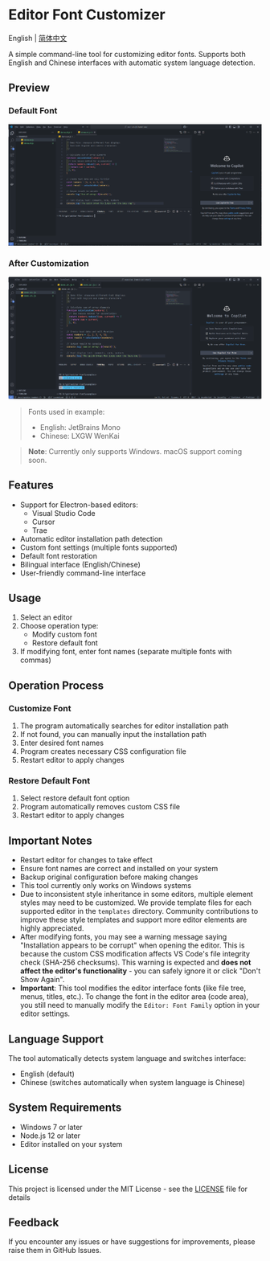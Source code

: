 # Editor Font Customizer

English | [简体中文](README.zh.md)

A simple command-line tool for customizing editor fonts. Supports both English and Chinese interfaces with automatic system language detection.

## Preview

### Default Font

![Default Font](examples/before.en.png)

### After Customization

![Customized Font](examples/after.en.png)

> Fonts used in example:
>
> - English: JetBrains Mono
> - Chinese: LXGW WenKai

> **Note**: Currently only supports Windows. macOS support coming soon.

## Features

- Support for Electron-based editors:
  - Visual Studio Code
  - Cursor
  - Trae
- Automatic editor installation path detection
- Custom font settings (multiple fonts supported)
- Default font restoration
- Bilingual interface (English/Chinese)
- User-friendly command-line interface

## Usage

1. Select an editor
2. Choose operation type:
   - Modify custom font
   - Restore default font
3. If modifying font, enter font names (separate multiple fonts with commas)

## Operation Process

### Customize Font

1. The program automatically searches for editor installation path
2. If not found, you can manually input the installation path
3. Enter desired font names
4. Program creates necessary CSS configuration file
5. Restart editor to apply changes

### Restore Default Font

1. Select restore default font option
2. Program automatically removes custom CSS file
3. Restart editor to apply changes

## Important Notes

- Restart editor for changes to take effect
- Ensure font names are correct and installed on your system
- Backup original configuration before making changes
- This tool currently only works on Windows systems
- Due to inconsistent style inheritance in some editors, multiple element styles may need to be customized. We provide template files for each supported editor in the `templates` directory. Community contributions to improve these style templates and support more editor elements are highly appreciated.
- After modifying fonts, you may see a warning message saying "Installation appears to be corrupt" when opening the editor. This is because the custom CSS modification affects VS Code's file integrity check (SHA-256 checksums). This warning is expected and **does not affect the editor's functionality** - you can safely ignore it or click "Don't Show Again".
- **Important**: This tool modifies the editor interface fonts (like file tree, menus, titles, etc.). To change the font in the editor area (code area), you still need to manually modify the `Editor: Font Family` option in your editor settings.

## Language Support

The tool automatically detects system language and switches interface:

- English (default)
- Chinese (switches automatically when system language is Chinese)

## System Requirements

- Windows 7 or later
- Node.js 12 or later
- Editor installed on your system

## License

This project is licensed under the MIT License - see the [LICENSE](LICENSE) file for details

## Feedback

If you encounter any issues or have suggestions for improvements, please raise them in GitHub Issues.
